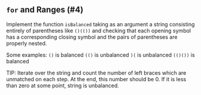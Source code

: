 ## `for` and Ranges (#4)

Implement the function `isBalanced` taking as an argument a string consisting 
entirely of parentheses like `()(())` and checking that each opening symbol has 
a corresponding closing symbol and the pairs of parentheses are properly nested. 

Some examples:
`()` is balanced
`(()` is unbalanced
`)(` is unbalanced
`(()())` is balanced

TIP: Iterate over the string and count the number of left braces which are unmatched on each step.
At the end, this number should be 0. If it is less than zero at some point, string is unbalanced.